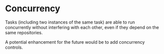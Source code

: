 # Concurrency

Tasks (including two instances of the same task) are able to run concurrently without interfering with each other, even if they depend on the same repositories.

A potential enhancement for the future would be to add concurrency controls.
